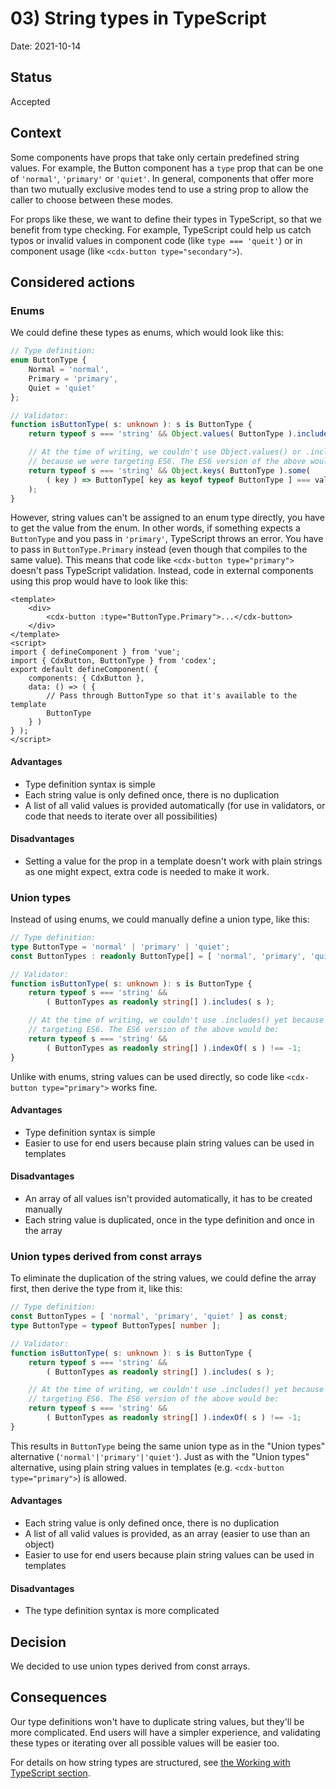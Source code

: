 # 03) String types in TypeScript

Date: 2021-10-14

## Status

Accepted

## Context
Some components have props that take only certain predefined string values. For example, the Button
component has a `type` prop that can be one of `'normal'`, `'primary'` or `'quiet'`. In general,
components that offer more than two mutually exclusive modes tend to use a string prop to allow
the caller to choose between these modes.

For props like these, we want to define their types in TypeScript, so that we benefit from type
checking. For example, TypeScript could help us catch typos or invalid values in component code
(like `type === 'queit'`) or in component usage (like `<cdx-button type="secondary">`).

## Considered actions

### Enums
We could define these types as enums, which would look like this:
```typescript
// Type definition:
enum ButtonType {
	Normal = 'normal',
	Primary = 'primary',
	Quiet = 'quiet'
};

// Validator:
function isButtonType( s: unknown ): s is ButtonType {
	return typeof s === 'string' && Object.values( ButtonType ).includes( s );

	// At the time of writing, we couldn't use Object.values() or .includes() yet
	// because we were targeting ES6. The ES6 version of the above would be:
	return typeof s === 'string' && Object.keys( ButtonType ).some(
		( key ) => ButtonType[ key as keyof typeof ButtonType ] === val
	);
}
```
However, string values can't be assigned to an enum type directly, you have to get the value
from the enum. In other words, if something expects a `ButtonType` and you pass in `'primary'`,
TypeScript throws an error. You have to pass in `ButtonType.Primary` instead (even though that
compiles to the same value). This means that code like `<cdx-button type="primary">` doesn't pass
TypeScript validation. Instead, code in external components using this prop
would have to look like this:
```vue
<template>
	<div>
		<cdx-button :type="ButtonType.Primary">...</cdx-button>
	</div>
</template>
<script>
import { defineComponent } from 'vue';
import { CdxButton, ButtonType } from 'codex';
export default defineComponent( {
	components: { CdxButton },
	data: () => ( {
		// Pass through ButtonType so that it's available to the template
		ButtonType
	} )
} );
</script>
```

#### Advantages
- Type definition syntax is simple
- Each string value is only defined once, there is no duplication
- A list of all valid values is provided automatically (for use in validators, or code that
  needs to iterate over all possibilities)

#### Disadvantages
- Setting a value for the prop in a template doesn't work with plain strings as one might expect,
  extra code is needed to make it work.

### Union types
Instead of using enums, we could manually define a union type, like this:
```typescript
// Type definition:
type ButtonType = 'normal' | 'primary' | 'quiet';
const ButtonTypes : readonly ButtonType[] = [ 'normal', 'primary', 'quiet' ];

// Validator:
function isButtonType( s: unknown ): s is ButtonType {
	return typeof s === 'string' &&
		( ButtonTypes as readonly string[] ).includes( s );

	// At the time of writing, we couldn't use .includes() yet because we were
	// targeting ES6. The ES6 version of the above would be:
	return typeof s === 'string' &&
		( ButtonTypes as readonly string[] ).indexOf( s ) !== -1;
}
```
Unlike with enums, string values can be used directly, so code like `<cdx-button type="primary">`
works fine.

#### Advantages
- Type definition syntax is simple
- Easier to use for end users because plain string values can be used in templates

#### Disadvantages
- An array of all values isn't provided automatically, it has to be created manually
- Each string value is duplicated, once in the type definition and once in the array

### Union types derived from const arrays
To eliminate the duplication of the string values, we could define the array first, then
derive the type from it, like this:
```typescript
// Type definition:
const ButtonTypes = [ 'normal', 'primary', 'quiet' ] as const;
type ButtonType = typeof ButtonTypes[ number ];

// Validator:
function isButtonType( s: unknown ): s is ButtonType {
	return typeof s === 'string' &&
		( ButtonTypes as readonly string[] ).includes( s );

	// At the time of writing, we couldn't use .includes() yet because we were
	// targeting ES6. The ES6 version of the above would be:
	return typeof s === 'string' &&
		( ButtonTypes as readonly string[] ).indexOf( s ) !== -1;
}
```
This results in `ButtonType` being the same union type as in the "Union types" alternative
(`'normal'|'primary'|'quiet'`). Just as with the "Union types" alternative, using plain string
values in templates (e.g. `<cdx-button type="primary">`) is allowed.

#### Advantages
- Each string value is only defined once, there is no duplication
- A list of all valid values is provided, as an array (easier to use than an object)
- Easier to use for end users because plain string values can be used in templates

#### Disadvantages
- The type definition syntax is more complicated

## Decision
We decided to use union types derived from const arrays.

## Consequences

Our type definitions won't have to duplicate string values, but they'll be more complicated.
End users will have a simpler experience, and validating these types or iterating over all possible
values will be easier too.

For details on how string types are structured, see
[the Working with TypeScript section](../../contributing/typescript#string-types).